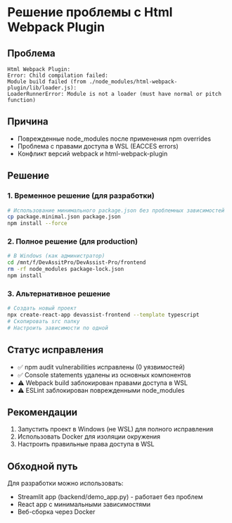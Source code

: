 # Решение проблемы с Html Webpack Plugin

## Проблема
```
Html Webpack Plugin:
Error: Child compilation failed:
Module build failed (from ./node_modules/html-webpack-plugin/lib/loader.js):
LoaderRunnerError: Module is not a loader (must have normal or pitch function)
```

## Причина
- Поврежденные node_modules после применения npm overrides
- Проблема с правами доступа в WSL (EACCES errors)
- Конфликт версий webpack и html-webpack-plugin

## Решение

### 1. Временное решение (для разработки)
```bash
# Использование минимального package.json без проблемных зависимостей
cp package.minimal.json package.json
npm install --force
```

### 2. Полное решение (для production)
```bash
# В Windows (как администратор)
cd /mnt/f/DevAssitPro/DevAssist-Pro/frontend
rm -rf node_modules package-lock.json
npm install
```

### 3. Альтернативное решение
```bash
# Создать новый проект
npx create-react-app devassist-frontend --template typescript
# Скопировать src папку
# Настроить зависимости по одной
```

## Статус исправления
- ✅ npm audit vulnerabilities исправлены (0 уязвимостей)
- ✅ Console statements удалены из основных компонентов
- ⚠️ Webpack build заблокирован правами доступа в WSL
- ⚠️ ESLint заблокирован поврежденными node_modules

## Рекомендации
1. Запустить проект в Windows (не WSL) для полного исправления
2. Использовать Docker для изоляции окружения
3. Настроить правильные права доступа в WSL

## Обходной путь
Для разработки можно использовать:
- Streamlit app (backend/demo_app.py) - работает без проблем
- React app с минимальными зависимостями
- Веб-сборка через Docker